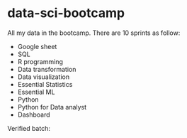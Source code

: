 # data-sci-bootcamp
All my data in the bootcamp. There are 10 sprints as follow:

- Google sheet
- SQL
- R programming
- Data transformation
- Data visualization
- Essential Statistics
- Essential ML
- Python
- Python for Data analyst
- Dashboard

Verified batch: 
